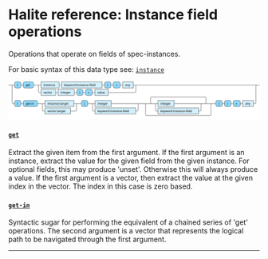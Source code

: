 <!---
  This markdown file was generated. Do not edit.
  -->

# Halite reference: Instance field operations

Operations that operate on fields of spec-instances.

For basic syntax of this data type see: [`instance`](halite_basic-syntax-reference.md#instance)

!["instance-field-op"](../halite-bnf-diagrams/instance-field-op.svg)

#### [`get`](halite_full-reference.md#get)

Extract the given item from the first argument. If the first argument is an instance, extract the value for the given field from the given instance. For optional fields, this may produce 'unset'. Otherwise this will always produce a value. If the first argument is a vector, then extract the value at the given index in the vector. The index in this case is zero based.

#### [`get-in`](halite_full-reference.md#get-in)

Syntactic sugar for performing the equivalent of a chained series of 'get' operations. The second argument is a vector that represents the logical path to be navigated through the first argument.

---
